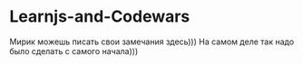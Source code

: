 # Learnjs-and-Codewars
Мирик можешь писать свои замечания здесь)))
На самом деле так надо было сделать с самого начала)))
